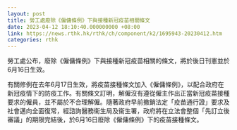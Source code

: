 ```yaml
---
layout: post
title: 勞工處廢除《僱傭條例》下與接種新冠疫苗相關條文
date: 2023-04-12 18:10:40.000000000 +08:00
link: https://news.rthk.hk/rthk/ch/component/k2/1695943-20230412.htm
categories: rthk
---
```


勞工處公布，廢除《僱傭條例》下與接種新冠疫苗相關的條文，將於後日刊憲並於6月16日生效。

有關修例在去年6月17日生效，將疫苗接種條文加入《僱傭條例》，以配合政府在新冠疫情下的防疫工作。有關條文訂明，解僱沒有遵從僱主作出正當新冠疫苗接種要求的僱員，並不屬於不合理解僱。隨著政府早前撤銷法定「疫苗通行證」要求及社會邁向全面復常，經諮詢醫務衞生局及衞生署，政府將在立法會整個「先訂立後審議」的期限完結後，於6月16日廢除《僱傭條例》下的疫苗接種條文。
